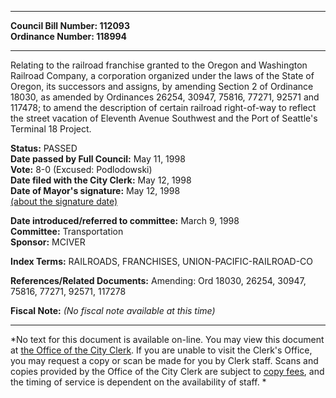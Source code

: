 * * * * *  
  
**Council Bill Number: [](#h0)[](#h2)112093**   
**Ordinance Number: 118994**  
  
* * * * *  
  
Relating to the railroad franchise granted to the Oregon and Washington Railroad Company, a corporation organized under the laws of the State of Oregon, its successors and assigns, by amending Section 2 of Ordinance 18030, as amended by Ordinances 26254, 30947, 75816, 77271, 92571 and 117478; to amend the description of certain railroad right-of-way to reflect the street vacation of Eleventh Avenue Southwest and the Port of Seattle's Terminal 18 Project.  
  
**Status:** PASSED   
**Date passed by Full Council:** May 11, 1998   
**Vote:** 8-0 (Excused: Podlodowski)   
**Date filed with the City Clerk:** May 12, 1998   
**Date of Mayor's signature:** May 12, 1998   
[(about the signature date)](/~public/approvaldate.htm)   
  
  
**Date introduced/referred to committee:** March 9, 1998   
**Committee:** Transportation   
**Sponsor:** MCIVER   
  
**Index Terms:** RAILROADS, FRANCHISES, UNION-PACIFIC-RAILROAD-CO  
  
**References/Related Documents:** Amending: Ord 18030, 26254, 30947, 75816, 77271, 92571, 117278  
  
**Fiscal Note:** *(No fiscal note available at this time)*  
  
* * * * *  
  
*No text for this document is available on-line. You may view this document at [the Office of the City Clerk](http://www.seattle.gov/leg/clerk/contactUs.htm). If you are unable to visit the Clerk's Office, you may request a copy or scan be made for you by Clerk staff. Scans and copies provided by the Office of the City Clerk are subject to [copy fees](http://clerk.seattle.gov/~public/clerkfees.htm), and the timing of service is dependent on the availability of staff. *  
  
  
